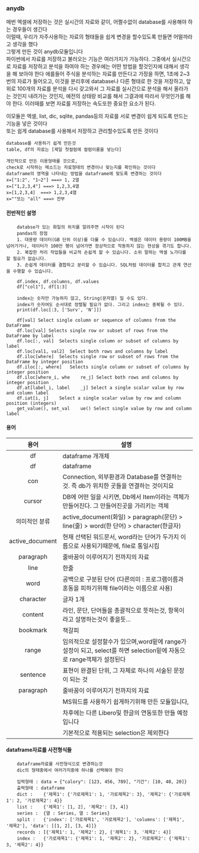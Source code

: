 ### anydb
매번 엑셀에 저장하는 것은 실시간의 자료와 같이, 어쩔수없이 database를 사용해야 하는 경우들이 생긴다<br>
이럴때, 우리가 자주사용하는 자료의 형태들을 쉽게 변경을 할수있도록 만들면 어떨까라고 생각을 했다<br>
그렇게 만든 것이 anydb모듈입니다<br>
파이썬에서 자료를 저장하고 불러오는 기능은 여러가지가 가능하다. 그중에서 실시간으로 자료를 저장하고 분석을 하여야 하는 경우에는 어떤 방법을 할것인지에 대해서 생각을 해 보아야 한다
에를들어 주식을 분석하는 자료를 만든다고 가정을 하면, 1초에 2~3번의 자료가 들어오고, 이것을 분리후에 database나 다른 형태로 한 것을 저장하고, 앞위로 100개의 자료를 분석을 다시 갖고와서 그 자료를 실시간으로 분석을 해서 올라가는 것인지 내려가는 것인지, 예전의 상태랑 비교를 해서 그결과에 따라서 무엇인가를 해야 한다. 이러때를 보면 자료를 저장하는 속도또한 중요한 요소가 된다.

이모듈은 엑셀, list, dic, sqlite, pandas등의 자료를 서로 변경이 쉽게 되도록 만드는 기능을 넣은 것이다<br>
또는 쉽게 database를 사용해서 저장하고 관리할수있도록 만든 것이다

	database를 사용하기 쉽게 만든것
	table, df의 자료는 [제일 첫컬럼에 컬럼이름을 넣는다]

	개인적으로 만든 이용형태를 것으로,
	check로 시작하는 메소드는 자료형태의 변경이나 맞는지를 확인하는 것이다
	dataframe의 영역을 나타내는 방법을 dataframe에 맞도록 변경하는 것이다
	x=["1:2", "1~2"] ===> 1, 2열
	x=["1,2,3,4"] ===> 1,2,3,4열
	x=[1,2,3,4]  ===> 1,2,3,4열
	x=""또는 "all" ===> 전부

#### 전반적인 설명
		databse가 있는 화일의 위치를 알려주면 시작이 된다
		pandas의 장점
		1. 대용량 데이터(GB 단위 이상)를 다룰 수 있습니다. 엑셀은 데이터 용량이 100MB을 넘어가거나, 데이터가 100만 행이 넘어가면 정상적으로 작동하지 않는 현상을 겪기도 합니다.
		2. 복잡한 처리 작업들을 비교적 손쉽게 할 수 있습니다. 소위 말하는 엑셀 노가다를 할 필요가 없습니다.
		3. 손쉽게 데이터를 결합하고 분리할 수 있습니다. SQL처럼 데이터를 합치고 관계 연산을 수행할 수 있습니다.

		df.index, df.columns, df.values
		df["col1"], df[1:3]

		index는 숫자만 가능하지 않고, String(문자열) 일 수도 있다.
		index가 숫자여도 순서대로 정렬될 필요가 없다. 그리고 index는 중복될 수 있다.
		print(df.loc[:3, ['Surv', 'N']])

		df[val]	Select single column or sequence of columns from the DataFrame
		df.loc[val]	Selects single row or subset of rows from the DataFrame by label
		df.loc[:, val]	Selects single column or subset of columns by label
		df.loc[val1, val2]	Select both rows and columns by label
		df.iloc[where]	Selects single row or subset of rows from the DataFrame by integer position
		df.iloc[:, where]	Selects single column or subset of columns by integer position
		df.iloc[where_i, whe	re_j] Select both rows and columns by integer position
		df.at[label_i, label	_j] Select a single scalar value by row and column label
		df.iat[i, j]	Select a single scalar value by row and column position (integers)
		get_value(), set_val	ue() Select single value by row and column label

#### 용어

|       용어        | 설명                                                                              |
|:---------------:|---------------------------------------------------------------------------------|
|       df        | dataframe 개개체                                                                   |                       
|       df        | dataframe                                                                       |
|       con       | Connection, 외부환경과 Database를 연결하는 것. 즉 db가 위치한 곳들을 연결하는 것이지요                     |
|     cursor      | DB에 어떤 일을 시키면, Db에서 Item이라는 객체가 만들어진다. 그 만들어진곳을 가리키는 객체                         |
|     의미적인 분류     | active_document(화일) > paragraph(문단) > line(줄) > word(한 단어) > character(한글자)     |              
| active_document | 현재 선택된 워드문서, word라는 단어가 두가지 이름으로 사용되기때문에, file로 통일시킴                            |
|    paragraph    | 줄바꿈이 이루어지기 전까지의 자료                                                              |                   
|      line       | 한줄                                                                              |            
|      word       | 공백으로 구분된 단어 (다른의미 : 프로그램이름과 혼동을 피하기위해 file이라는 이름으로 사용)                          |
|    character    | 글자 1개                                                                           |            
|     content     | 라인, 문단, 단어들을 총괄적으로 뜻하는것, 항목이라고 설명하는것이 좋을듯...                                    |
|    bookmark     | 책갈피                                                                             |            
|      range      | 임의적으로 설정할수가 있으며,word밑에 range가 설정이 되고, select를 하면 selection밑에 자동으로 range객체가 설정된다 |
|    sentence     | 표현이 완결된 단위, 그 자체로 하나의 서술된 문장이 되는 것                                              |         
|    paragraph    | 줄바꿈이 이루어지기 전까지의 자료                                                              |         
|                 | MS워드를 사용하기 쉽게하기위해 만든 모듈입니다,                                                     |            
|                 | 차후에는 다른 Libero및 한글의 연동또한 만들 예정입니다                                               |              
|                 | 기본적으로 적용되는 selection은 제외한다                                                      |         

#### dataframe자료를 사전형식들
		dataframe자료를 사전형식으로 변경하는것
		dic의 형태중에서 여러가지중에 하나를 선택해야 한다

		입력형태 : data = {"calory": [123, 456, 789], "기간": [10, 40, 20]}
		출력형태 : dataframe
		dict :    {'제목1': {'가로제목1': 1, '가로제목2': 3}, '제목2': {'가로제목1': 2, '가로제목2': 4}}
		list :    {'제목1': [1, 2], '제목2': [3, 4]}
		series :  {열 : Series, 열 : Series}
		split :   {'index': ['가로제목1', '가로제목2'], 'columns': ['제목1', '제목2'], 'data': [[1, 2], [3, 4]]}
		records : [{'제목1': 1, '제목2': 2}, {'제목1': 3, '제목2': 4}]
		index :   {'가로제목1': {'제목1': 1, '제목2': 2}, '가로제목2': {'제목1': 3, '제목2': 4}}